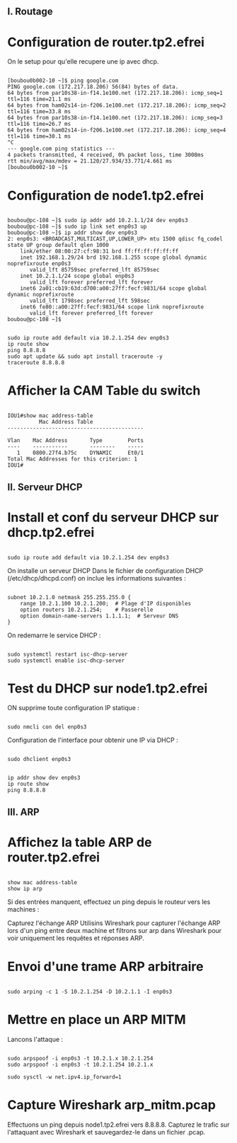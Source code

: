 ## I. Routage

# Configuration de router.tp2.efrei

 On le setup pour qu'elle recupere une ip avec dhcp.

 ```
  
[boubou0b002-10 ~]$ ping google.com
PING google.com (172.217.18.206) 56(84) bytes of data.
64 bytes from par10s38-in-f14.1e100.net (172.217.18.206): icmp_seq=1 ttl=116 time=21.1 ms
64 bytes from ham02s14-in-f206.1e100.net (172.217.18.206): icmp_seq=2 ttl=116 time=33.8 ms
64 bytes from par10s38-in-f14.1e100.net (172.217.18.206): icmp_seq=3 ttl=116 time=26.7 ms
64 bytes from ham02s14-in-f206.1e100.net (172.217.18.206): icmp_seq=4 ttl=116 time=30.1 ms
^C
--- google.com ping statistics ---
4 packets transmitted, 4 received, 0% packet loss, time 3008ms
rtt min/avg/max/mdev = 21.120/27.934/33.771/4.661 ms
[boubou0b002-10 ~]$

 ```

# Configuration de node1.tp2.efrei

```

boubou@pc-108 ~]$ sudo ip addr add 10.2.1.1/24 dev enp0s3
boubou@pc-108 ~]$ sudo ip link set enp0s3 up
boubou@pc-108 ~]$ ip addr show dev enp0s3
2: enp0s3: <BROADCAST,MULTICAST,UP,LOWER_UP> mtu 1500 qdisc fq_codel state UP group default qlen 1000
    link/ether 08:00:27:cf:98:31 brd ff:ff:ff:ff:ff:ff
    inet 192.168.1.29/24 brd 192.168.1.255 scope global dynamic noprefixroute enp0s3
       valid_lft 85759sec preferred_lft 85759sec
    inet 10.2.1.1/24 scope global enp0s3
       valid_lft forever preferred_lft forever
    inet6 2a01:cb19:63d:d700:a00:27ff:fecf:9831/64 scope global dynamic noprefixroute
       valid_lft 1798sec preferred_lft 598sec
    inet6 fe80::a00:27ff:fecf:9831/64 scope link noprefixroute 
       valid_lft forever preferred_lft forever
boubou@pc-108 ~]$

```

```

sudo ip route add default via 10.2.1.254 dev enp0s3
ip route show
ping 8.8.8.8 
sudo apt update && sudo apt install traceroute -y
traceroute 8.8.8.8

```
# Afficher la CAM Table du switch

```

IOU1#show mac address-table
          Mac Address Table
-------------------------------------------

Vlan    Mac Address       Type        Ports
----    -----------       --------    -----
   1    0800.27f4.b75c    DYNAMIC     Et0/1
Total Mac Addresses for this criterion: 1
IOU1#

```

## II. Serveur DHCP

# Install et conf du serveur DHCP sur dhcp.tp2.efrei

```

sudo ip route add default via 10.2.1.254 dev enp0s3

```

On installe un serveur DHCP
Dans le fichier de configuration DHCP (/etc/dhcp/dhcpd.conf) on inclue les informations suivantes :

```

subnet 10.2.1.0 netmask 255.255.255.0 {
    range 10.2.1.100 10.2.1.200;  # Plage d'IP disponibles
    option routers 10.2.1.254;    # Passerelle
    option domain-name-servers 1.1.1.1;  # Serveur DNS
}

```

On redemarre le service DHCP :

```

sudo systemctl restart isc-dhcp-server
sudo systemctl enable isc-dhcp-server

```

# Test du DHCP sur node1.tp2.efrei

ON supprime toute configuration IP statique :

```

sudo nmcli con del enp0s3

```

Configuration de l'interface pour obtenir une IP via DHCP :

```

sudo dhclient enp0s3

```

```

ip addr show dev enp0s3
ip route show
ping 8.8.8.8

```

## III. ARP

# Affichez la table ARP de router.tp2.efrei

```

show mac address-table
show ip arp

```

Si des entrées manquent, effectuez un ping depuis le routeur vers les machines :


Capturez l'échange ARP
Utilisins Wireshark pour capturer l'échange ARP lors d'un ping entre deux machine et filtrons sur arp dans Wireshark pour voir uniquement les requêtes et réponses ARP.


# Envoi d'une trame ARP arbitraire

```

sudo arping -c 1 -S 10.2.1.254 -D 10.2.1.1 -I enp0s3

```

# Mettre en place un ARP MITM


Lancons l'attaque :

```

sudo arpspoof -i enp0s3 -t 10.2.1.x 10.2.1.254
sudo arpspoof -i enp0s3 -t 10.2.1.254 10.2.1.x

```

```
sudo sysctl -w net.ipv4.ip_forward=1

```

# Capture Wireshark arp_mitm.pcap
Effectuons un ping depuis node1.tp2.efrei vers 8.8.8.8. Capturez le trafic sur l'attaquant avec Wireshark et sauvegardez-le dans un fichier .pcap.

